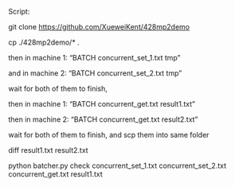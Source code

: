 Script:

git clone https://github.com/XueweiKent/428mp2demo

cp ./428mp2demo/* .

then in machine 1: “BATCH concurrent_set_1.txt tmp”

and in machine 2: “BATCH concurrent_set_2.txt tmp”

wait for both of them to finish, 

then in machine 1: “BATCH concurrent_get.txt result1.txt”

then in machine 2: “BATCH concurrent_get.txt result2.txt”

wait for both of them to finish, and scp them into same folder

diff result1.txt result2.txt

python batcher.py check concurrent_set_1.txt concurrent_set_2.txt concurrent_get.txt result1.txt
